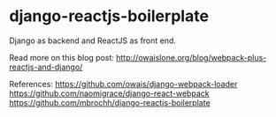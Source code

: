 # django-reactjs-boilerplate
Django as backend and ReactJS as front end.


Read more on this blog post:
http://owaislone.org/blog/webpack-plus-reactjs-and-django/

References:
https://github.com/owais/django-webpack-loader
</br>
https://github.com/naomigrace/django-react-webpack
</br>
https://github.com/mbrochh/django-reactjs-boilerplate
